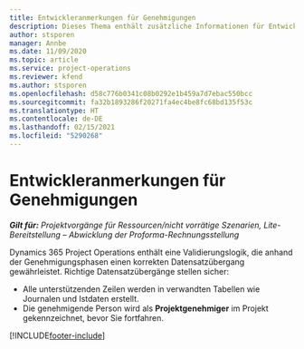 ```yaml
---
title: Entwickleranmerkungen für Genehmigungen
description: Dieses Thema enthält zusätzliche Informationen für Entwickler zur Arbeit mit Genehmigungen.
author: stsporen
manager: Annbe
ms.date: 11/09/2020
ms.topic: article
ms.service: project-operations
ms.reviewer: kfend
ms.author: stsporen
ms.openlocfilehash: d58c776b0341c08b0292e1b459a7d7ebac550bcc
ms.sourcegitcommit: fa32b1893286f20271fa4ec4be8fc68bd135f53c
ms.translationtype: HT
ms.contentlocale: de-DE
ms.lasthandoff: 02/15/2021
ms.locfileid: "5290268"
---
```

# <a name="developer-notes-for-approvals"></a>Entwickleranmerkungen für Genehmigungen

_**Gilt für:** Projektvorgänge für Ressourcen/nicht vorrätige Szenarien, Lite-Bereitstellung – Abwicklung der Proforma-Rechnungsstellung_

Dynamics 365 Project Operations enthält eine Validierungslogik, die anhand der Genehmigungsphasen einen korrekten Datensatzübergang gewährleistet. Richtige Datensatzübergänge stellen sicher: 

  - Alle unterstützenden Zeilen werden in verwandten Tabellen wie Journalen und Istdaten erstellt.
  - Die genehmigende Person wird als **Projektgenehmiger** im Projekt gekennzeichnet, bevor Sie fortfahren.


[!INCLUDE[footer-include](../includes/footer-banner.md)]